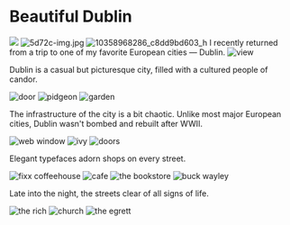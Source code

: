 # Beautiful Dublin

 ![](https://images.squarespace-cdn.com/content/v1/665498111876725f7613f1e6/1719666508044-QQKB4ODKZZ6U6VN98BD4/bcaed-img.jpg)      ![5d72c-img.jpg](http://images.squarespace-cdn.com/content/v1/665498111876725f7613f1e6/1719666453811-CJPJ6KKTLVBRC5JH820S/cbf12-5d72c-img.jpg)    ![10358968286_c8dd9bd603_h](http://images.squarespace-cdn.com/content/v1/665498111876725f7613f1e6/1719666526897-7F5I3J0YGYUNKCBDHQOV/f9338-f77e3-10358968286_c8dd9bd603_h.jpg)   I recently returned from a trip to one of my favorite European cities — Dublin. ![view](http://farm8.staticflickr.com/7370/10359139473_9ec8654474_b.jpg)

 Dublin is a casual but picturesque city, filled with a cultured people of candor.

 ![door](http://farm8.staticflickr.com/7437/10358955275_fe283af2a2_b.jpg) ![pidgeon](http://farm9.staticflickr.com/8330/8097711090_043a6c00f1_b.jpg) ![garden](http://farm9.staticflickr.com/8269/10258291786_2b847dd308_b.jpg)

 The infrastructure of the city is a bit chaotic. Unlike most major European cities, Dublin wasn't bombed and rebuilt after WWII.

 ![web window](http://farm9.staticflickr.com/8278/10258208004_1f5690ac0d_b.jpg) ![ivy](http://farm4.staticflickr.com/3714/10258409913_4c519a8f9a_b.jpg) ![doors](http://farm6.staticflickr.com/5527/10258295806_9cf9999a85_b.jpg)

 Elegant typefaces adorn shops on every street.

 ![fixx coffeehouse](http://farm8.staticflickr.com/7351/10358906435_fd95204f91_b.jpg) ![cafe](http://farm6.staticflickr.com/5519/10258204314_00efe7f2c0_b.jpg) ![the bookstore](http://farm6.staticflickr.com/5504/10358908475_f526d26467_b.jpg) ![buck wayley](http://farm9.staticflickr.com/8553/10258301386_fc5e8b805c_b.jpg)

 Late into the night, the streets clear of all signs of life.

 ![the rich](http://farm6.staticflickr.com/5496/10358948415_b938467227_b.jpg) ![church](http://farm3.staticflickr.com/2806/10358960004_5c624a71b0_b.jpg) ![the egrett](http://farm8.staticflickr.com/7427/10358944935_2b22fe828b_h.jpg)
